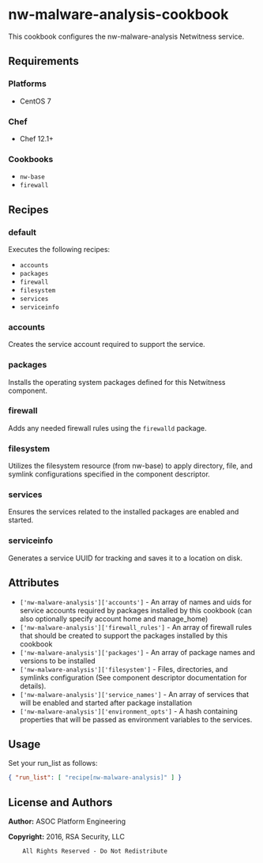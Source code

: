 # nw-malware-analysis-cookbook

This cookbook configures the nw-malware-analysis Netwitness service.

## Requirements

### Platforms

* CentOS 7

### Chef

* Chef 12.1+

### Cookbooks

* `nw-base`
* `firewall`

## Recipes

### default

Executes the following recipes:
* `accounts`
* `packages`
* `firewall`
* `filesystem`
* `services`
* `serviceinfo`

### accounts

Creates the service account required to support the service.

### packages

Installs the operating system packages defined for this Netwitness component.

### firewall

Adds any needed firewall rules using the `firewalld` package.

### filesystem

Utilizes the filesystem resource (from nw-base) to apply directory, file,
and symlink configurations specified in the component descriptor.

### services

Ensures the services related to the installed packages are enabled and
started.

### serviceinfo

Generates a service UUID for tracking and saves it to a location on disk.

## Attributes

* `['nw-malware-analysis']['accounts']` - An array of names and uids for
  service accounts required by packages installed by this cookbook
  (can also optionally specify account home and manage_home)
* `['nw-malware-analysis']['firewall_rules']` - An array of firewall rules
  that should be created to support the packages installed by this cookbook
* `['nw-malware-analysis']['packages']` - An array of package names and
  versions to be installed
* `['nw-malware-analysis']['filesystem']` - Files, directories, and symlinks
  configuration (See component descriptor documentation for details).
* `['nw-malware-analysis']['service_names']` - An array of services that
  will be enabled and started after package installation
* `['nw-malware-analysis']['environment_opts']` - A hash containing properties 
  that will be passed as environment variables to the services.

## Usage

Set your run\_list as follows:

```json
{ "run_list": [ "recipe[nw-malware-analysis]" ] }
```

## License and Authors

**Author:** ASOC Platform Engineering

**Copyright:** 2016, RSA Security, LLC

```text
    All Rights Reserved - Do Not Redistribute
```
